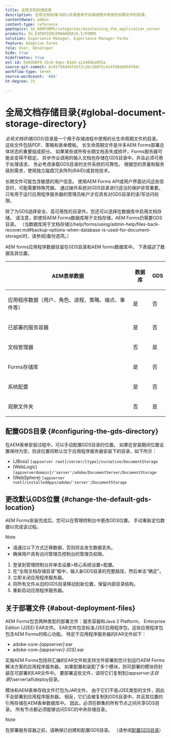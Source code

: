 ```yaml
---
title: 全局文档存储目录
description: 全局文档存储(GDS)目录是用于存储进程中使用的长期文件的目录。
contentOwner: admin
content-type: reference
geptopics: SG_AEMFORMS/categories/maintaining_the_application_server
products: SG_EXPERIENCEMANAGER/6.5/FORMS
solution: Experience Manager, Experience Manager Forms
feature: Adaptive Forms
role: User, Developer
hide: true
hidefromtoc: true
exl-id: 9a93b8f9-33cb-4aec-81e0-a1146bba955a
source-git-commit: bc91f56d447d1f2c26c160f5c414fd0e6054f84c
workflow-type: tm+mt
source-wordcount: '684'
ht-degree: 1%

---
```


# 全局文档存储目录{#global-document-storage-directory}

*全局文档存储(GDS)*&#x200B;目录是一个用于存储进程中使用的长生命周期文件的目录。 这些文件包括PDF、策略和表单模板。 长生命周期文件是许多AEM Forms部署总体状态的重要组成部分。 如果某些或所有长期文档丢失或损坏，Forms服务器可能会变得不稳定。 异步作业调用的输入文档也存储在GDS目录中，并且必须可用于处理请求。 务必考虑承载GDS目录的文件系统的可靠性。 根据您的质量和服务级别需求，使用独立磁盘冗余阵列(RAID)或其他技术。

长期文件可能包含敏感的用户信息。 使用AEM Forms API或用户界面访问这些信息时，可能需要特殊凭据。 通过操作系统对GDS目录进行适当的保护非常重要。 只有用于运行应用程序服务器的管理员帐户才应具有对GDS目录的读/写访问权限。

除了为GDS选择安全、高可用性的目录外，您还可以选择在数据库中启用文档存储。 请注意，即使将AEM Forms数据库用于文档存储，AEM Forms仍需要GDS目录。 （当数据库用于文档存储](/help/forms/using/admin-help/files-back-recover.md#backup-options-when-database-is-used-for-document-storage)时，请参阅[备份选项。）

AEM forms应用程序数据驻留在GDS目录和AEM forms数据库中。 下表描述了数据及其位置。

<table>
 <thead>
  <tr>
   <th><p>AEM表单数据</p></th>
   <th><p>数据库</p></th>
   <th><p>GDS</p></th>
  </tr>
 </thead>
 <tbody>
  <tr>
   <td><p>应用程序数据（用户、角色、进程、策略、端点、事件等）</p></td>
   <td><p>是</p></td>
   <td><p>否</p></td>
  </tr>
  <tr>
   <td><p>已部署的服务容器</p></td>
   <td><p>是</p></td>
   <td><p>否</p></td>
  </tr>
  <tr>
   <td><p>文档管理器 </p></td>
   <td><p>否</p></td>
   <td><p>是</p></td>
  </tr>
  <tr>
   <td><p>Forms存储库</p></td>
   <td><p>是</p></td>
   <td><p>否</p></td>
  </tr>
  <tr>
   <td><p>系统配置</p></td>
   <td><p>是</p></td>
   <td><p>否</p></td>
  </tr>
  <tr>
   <td><p>观察文件夹</p></td>
   <td><p>否</p></td>
   <td><p>是</p></td>
  </tr>
 </tbody>
</table>

## 配置GDS目录 {#configuring-the-gds-directory}

在AEM表单安装过程中，可以手动配置GDS目录的位置。 如果在安装期间位置设置保持为空，则该位置将默认位于应用程序服务器安装下的目录，如下所示：

* (JBoss) `[appserver root]/server/[type]/svcnative/DocumentStorage`
* (WebLogic) `[appserverdomain]/'server'/adobe/DocumentServer/DocumentStorage`
* (WebSphere) `[appserver root]/installedApps/adobe/'server'/DocumentStorage`

## 更改默认GDS位置 {#change-the-default-gds-location}

AEM Forms安装完成后，您可以在管理控制台中更改GDS位置。 手动重新定位数据以完成该过程。

>[!NOTE]
>
>* 请通过以下方式迁移数据，否则将会发生数据丢失。
>* 确保用户具有访问管理员控制台的管理员权限。

1. 登录到管理控制台并单击设置>核心系统设置>配置。
1. 在“全局文档存储目录”框中，输入新GDS目录的完整路径，然后单击“确定”。
1. 立即关闭应用程序服务器。
1. 将所有文件从旧的GDS目录移动到新位置，保留内部目录结构。
1. 重新启动应用程序服务器。

## 关于部署文件 {#about-deployment-files}

AEM Forms包含两种类型的部署文件：服务容器和Java 2 Platform， Enterprise Edition (J2EE) EAR文件。 EAR文件包含标准J2EE应用程序包，这些应用程序包包含AEM Forms的核心功能。 特定于应用程序服务器的EAR文件如下：

* adobe-core-*[appserver]*.ear
* adobe-core-*[appserver]*-*[OS]*.ear

实施AEM Forms包括将汇编的EAR文件和支持文件部署到您计划运行AEM Forms解决方案的应用程序服务器。 如果配置和装配了多个模块，则可部署的模块将封装在可部署的EAR文件中。 要部署这些文件，请将它们复制到&#x200B;*[appserver主目录]*\server\all\deploy目录。

模块和AEM表单存档文件打包为JAR文件。 由于它们不是J2EE类型的文件，因此不会部署到应用程序服务器。 相反，它们会被复制到GDS目录中，并且其位置的引用存储在AEM表单数据库中。 因此，必须在群集的所有节点之间共享GDS目录。 所有节点都必须能够访问DSC的中央存储目录。

>[!NOTE]
>
>在部署服务容器之前，请确保已创建和配置GDS目录。 （请参阅[配置GDS目录](global-document-storage-directory.md#configuring-the-gds-directory)）

